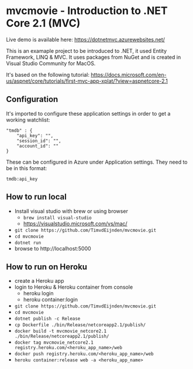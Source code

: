 # mvcmovie - Introduction to .NET Core 2.1 (MVC)

Live demo is available here: https://dotnetmvc.azurewebsites.net/

This is an examaple project to be introduced to .NET, it used Entity Framework, LINQ & MVC. It uses packages from NuGet and is created in Visual Studio Community for MacOS.

It's based on the following tutorial:
https://docs.microsoft.com/en-us/aspnet/core/tutorials/first-mvc-app-xplat/?view=aspnetcore-2.1

## Configuration
It's imported to configure these application settings in order to get a working watchlist:

    "tmdb" : {
        "api_key": "",
        "session_id": "",
        "account_id": ""
    }

These can be configured in Azure under Application settings. They need to be in this format:

    tmdb:api_key


## How to run local
- Install visual studio with brew or using browser
    - `brew install visual-studio`
    - https://visualstudio.microsoft.com/vs/mac/
- `git clone https://github.com/TimvdEijnden/mvcmovie.git`
- `cd mvcmovie`
- `dotnet run`
- browse to http://localhost:5000

## How to run on Heroku
- create a Heroku app
- login to Heroku & Heroku container from console
    - heroku login
    - heroku container:login
- `git clone https://github.com/TimvdEijnden/mvcmovie.git`
- `cd mvcmovie`
- `dotnet publish -c Release`
- `cp Dockerfile ./bin/Release/netcoreapp2.1/publish/`
- `docker build -t mvcmovie_netcore2.1 ./bin/Release/netcoreapp2.1/publish/`
- `docker tag mvcmovie_netcore2.1 registry.heroku.com/<heroku_app_name>/web`
- `docker push registry.heroku.com/<heroku_app_name>/web`
- `heroku container:release web -a <heroku_app_name>`

